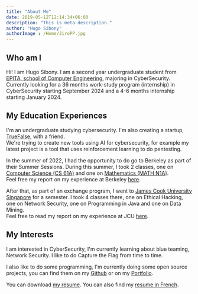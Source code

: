```yaml
---
title: "About Me"
date: 2019-05-12T12:14:34+06:00
description: "This is meta description."
author: "Hugo Sibony"
authorImage : /Home/JiroPP.jpg
---
```


## Who am I

Hi! I am Hugo Sibony. I am a second year undergraduate student from <a href="https://www.epita.fr/">EPITA, school of Computer Engineering</a>, majoring in CyberSecurity. Currently looking for a 36 months work-study program (internship) in CyberSecurity starting September 2024 and a 4-6 months internship starting January 2024.

## My Education Experiences

I'm an undergraduate studying cybersecurity. I'm also creating a startup, <a href="https://codetruefalse.github.io/">TrueFalse</a>, with a friend.<br>We're trying to create new tools using AI for cybersecurity, for example my latest project is a tool that uses reinforcement learning to do pentesting.

In the summer of 2022, I had the opportunity to do go to Berkeley as part of their Summer Sessions.
During this summer, I took 2 classes, one on <a href="https://classes.berkeley.edu/content/2023-summer-compsci-61a-001-lec-001">Computer Science (CS 61A)</a> and one on <a href="https://classes.berkeley.edu/content/2023-summer-math-n1a-001-lec-001">Mathematics (MATH N1A)</a>.
<br>
Feel free my report on my experience at Berkeley <a href="/Berkeley.pdf">here</a>.


After that, as part of an exchange program, I went to <a href="https://www.jcu.edu.sg/">James Cook University Singapore</a> for a semester. I took 4 classes there, one on Ethical Hacking, one on Network Security, one on Programming in Java and one on Data Mining.
<br>
Feel free to read my report on my experience at JCU <a href="/JCU.pdf">here</a>.
## My Interests

I am interested in CyberSecurity, I'm currently learning about blue teaming, Network Security. I like to do Capture the Flag from time to time.

I also like to do some programming, I'm currently doing some open source projects, you can find them on my <a href="https://github.com/KazeTachinuu">Github</a> or on my <a href="/portfolio">Portfolio</a>.

You can download <a href="/resume_eng.pdf">my resume</a>. You can also find my  <a href="/resume_fr.pdf">resume in French</a>.
